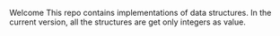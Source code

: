 Welcome
This repo contains implementations of data structures.
In the current version, all the structures are get only integers as value.
